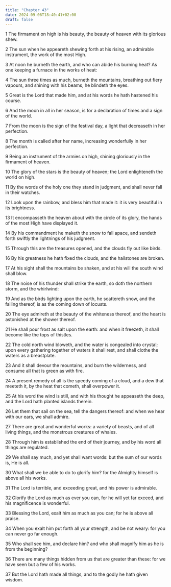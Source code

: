 ```yaml
---
title: "Chapter 43"
date: 2024-09-06T18:40:41+02:00
draft: false
---
```




1 The firmament on high is his beauty, the beauty of heaven with its glorious shew.

2 The sun when he appeareth shewing forth at his rising, an admirable instrument, the work of the most High.

3 At noon he burneth the earth, and who can abide his burning heat? As one keeping a furnace in the works of heat:

4 The sun three times as much, burneth the mountains, breathing out fiery vapours, and shining with his beams, he blindeth the eyes.

5 Great is the Lord that made him, and at his words he hath hastened his course.

6 And the moon in all in her season, is for a declaration of times and a sign of the world.

7 From the moon is the sign of the festival day, a light that decreaseth in her perfection.

8 The month is called after her name, increasing wonderfully in her perfection.

9 Being an instrument of the armies on high, shining gloriously in the firmament of heaven.

10 The glory of the stars is the beauty of heaven; the Lord enlighteneth the world on high.

11 By the words of the holy one they stand in judgment, and shall never fall in their watches.

12 Look upon the rainbow, and bless him that made it: it is very beautiful in its brightness.

13 It encompasseth the heaven about with the circle of its glory, the hands of the most High have displayed it.

14 By his commandment he maketh the snow to fall apace, and sendeth forth swiftly the lightnings of his judgment.

15 Through this are the treasures opened, and the clouds fly out like birds.

16 By his greatness he hath fixed the clouds, and the hailstones are broken.

17 At his sight shall the mountains be shaken, and at his will the south wind shall blow.

18 The noise of his thunder shall strike the earth, so doth the northern storm, and the whirlwind:

19 And as the birds lighting upon the earth, he scattereth snow, and the falling thereof, is as the coming down of locusts.

20 The eye admireth at the beauty of the whiteness thereof, and the heart is astonished at the shower thereof.

21 He shall pour frost as salt upon the earth: and when it freezeth, it shall become like the tops of thistles.

22 The cold north wind bloweth, and the water is congealed into crystal; upon every gathering together of waters it shall rest, and shall clothe the waters as a breastplate.

23 And it shall devour the mountains, and burn the wilderness, and consume all that is green as with fire.

24 A present remedy of all is the speedy coming of a cloud, and a dew that meeteth it, by the heat that cometh, shall overpower it.

25 At his word the wind is still, and with his thought he appeaseth the deep, and the Lord hath planted islands therein.

26 Let them that sail on the sea, tell the dangers thereof: and when we hear with our ears, we shall admire.

27 There are great and wonderful works: a variety of beasts, and of all living things, and the monstrous creatures of whales.

28 Through him is established the end of their journey, and by his word all things are regulated.

29 We shall say much, and yet shall want words: but the sum of our words is, He is all.

30 What shall we be able to do to glorify him? for the Almighty himself is above all his works.

31 The Lord is terrible, and exceeding great, and his power is admirable.

32 Glorify the Lord as much as ever you can, for he will yet far exceed, and his magnificence is wonderful.

33 Blessing the Lord, exalt him as much as you can; for he is above all praise.

34 When you exalt him put forth all your strength, and be not weary: for you can never go far enough.

35 Who shall see him, and declare him? and who shall magnify him as he is from the beginning?

36 There are many things hidden from us that are greater than these: for we have seen but a few of his works.

37 But the Lord hath made all things, and to the godly he hath given wisdom.

